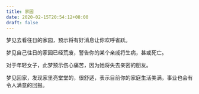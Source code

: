```yaml
---
title: 家园
date: 2020-02-15T20:54:12+08:00
draft: false
---
```


梦见去看往日的家园，预示将有好消息让你欢呼雀跃。

梦见自己往日的家园已经荒废，警告你的某个亲戚将生病，甚或死亡。

对于年轻女子，此梦预示伤心痛苦，因为她将失去亲密的朋友。

梦见回家，发现家里亮堂堂的，很舒适，表示目前你的家庭生活美满，事业也会有令人满意的回报。

